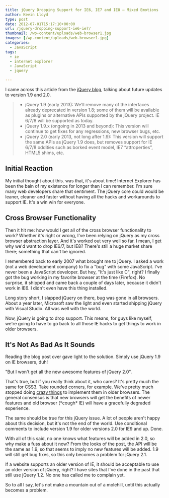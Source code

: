 ```yaml
---
title: jQuery Dropping Support for IE6, IE7 and IE8 – Mixed Emotions
author: Kevin Lloyd
type: post
date: 2012-07-01T15:17:10+00:00
url: /jquery-dropping-support-ie6-ie7/
thumbnail: /wp-content/uploads/web-browser1.jpg
images: [/wp-content/uploads/web-browser1.jpg]
categories:
  - JavaScript
tags:
  - ie
  - internet explorer
  - JavaScript
  - jquery

---
```

I came across this article from the [jQuery blog][1], talking about future updates to version 1.9 and 2.0.

>   * jQuery 1.9 (early 2013): We’ll remove many of the interfaces already deprecated in version 1.8; some of them will be available as plugins or alternative APIs supported by the jQuery project. IE 6/7/8 will be supported as today.
>   * jQuery 1.9.x (ongoing in 2013 and beyond): This version will continue to get fixes for any regressions, new browser bugs, etc.
>   * jQuery 2.0 (early 2013, not long after 1.9): This version will support the same APIs as jQuery 1.9 does, but removes support for IE 6/7/8 oddities such as borked event model, IE7 “attroperties”, HTML5 shims, etc.

## Initial Reaction

My initial thought about this. was that, it's about time! Internet Explorer has been the bain of my existence for longer than I can remember. I'm sure many web developers share that sentiment. The jQuery core could would be leaner, cleaner and faster without having all the hacks and workarounds to support IE. It's a win win for everyone.

## Cross Browser Functionality

Then it hit me: how would I get all of the cross browser functionality to work? Whether it's right or wrong, I've been relying on jQuery as my cross browser abstraction layer. And it's worked out very well so far. I mean, I get why we'd want to drop IE6/7, but IE8? There's still a huge market share there; something that can't be ignored.

I remembered back to early 2007 what brought me to jQuery. I asked a work (not a web development company) to fix a "bug" with some JavaScript. I've never been a JavaScript developer. But hey, "It's just like C", right? I finally got the bug working in my favorite browser at the time (Firefox). No surprise, it shipped and came back a couple of days later, because it didn't work in IE6. I didn't even have this thing installed.

Long story short, I slapped jQuery on there, bug was gone in all browsers. About a year later, Microsoft saw the light and even started shipping jQuery with Visual Studio. All was well with the world.

Now, jQuery is going to drop support. This means, for guys like myself, we're going to have to go back to all those IE hacks to get things to work in older browsers.

## It's Not As Bad As It Sounds

Reading the blog post over gave light to the solution. Simply use jQuery 1.9 on IE browsers, duh!

"But I won't get all the new awesome features of jQuery 2.0".

That's true, but if you really think about it, who cares? It's pretty much the same for CSS3. Take rounded corners, for example. We've pretty much stopped doing [crazy things][2] to implement them in older browsers. The general consensus is that new browsers will get the benefits of newer features and old browser (\*cough\* IE) will have a gracefully degraded experience.

The same should be true for this jQuery issue. A lot of people aren't happy about this decision, but it's not the end of the world. Use conditional comments to include version 1.9 for older versions 2.0 for IE9 and up. Done.

With all of this said, no one knows what features will be added in 2.0, so why make a fuss about it now? From the looks of the post, the API will be the same as 1.9, so that seems to imply no new features will be added. 1.9 will still get bug fixes, so this only becomes a problem for jQuery 2.1.

If a website supports an older version of IE, it should be acceptable to use an older version of jQuery, right? I have sites that I've done in the past that still use jQuery 1.2. No one has called me to complain yet.

So to all I say, let's not make a mountain out of a molehill, until this actually becomes a problem.

 [1]: http://blog.jquery.com/2012/06/28/jquery-core-version-1-9-and-beyond/
 [2]: https://webdevelopment2.com/rounded-corners-jquery-css/ "Crazy Rounded Corners"